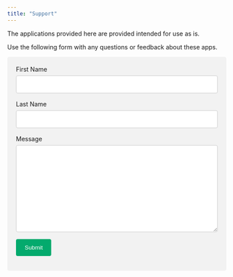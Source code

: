 ```yaml
---
title: "Support"
---
```


The applications provided here are provided intended for use as is.

Use the following form with any questions or feedback about these apps.

<div class="container">
<form action="#">
<label for="fname">First Name</label>
<input type="text" id="fname" name="firstname">
<label for="lname">Last Name</label>
<input type="text" id="lname" name="lastname">
<label for="body">Message</label>
<textarea id="body" name="body" style="height:200px"></textarea>
<div class="popup" onclick="myFunction()">
<input type="submit" value="Submit">
<span class="popuptext" id="myPopup">Message sent! Redirecting...</span>
</div>
</form>
</div>

<style>
input[type=text], select, textarea {
  width: 100%;
  padding: 12px;
  border: 1px solid #ccc;
  border-radius: 4px;
  box-sizing: border-box;
  margin-top: 6px;
  margin-bottom: 16px;
  resize: vertical
}

input[type=submit] {
  background-color: #04AA6D;
  color: white;
  padding: 12px 20px;
  border: none;
  border-radius: 4px;
  cursor: pointer;
}

/
input[type=submit]:hover {
  background-color: #45a049;
}

.container {
  border-radius: 5px;
  background-color: #f2f2f2;
  padding: 20px;
}
</style>

<style>
.popup {
  position: relative;
  display: inline-block;
  cursor: pointer;
  -webkit-user-select: none;
  -moz-user-select: none;
  -ms-user-select: none;
  user-select: none;
}

.popup .popuptext {
  visibility: hidden;
  width: 160px;
  background-color: #555;
  color: #fff;
  text-align: center;
  border-radius: 6px;
  padding: 8px 0;
  position: absolute;
  z-index: 1;
  bottom: 125%;
  left: 50%;
  margin-left: -80px;
}

.popup .popuptext::after {
  content: "";
  position: absolute;
  top: 100%;
  left: 50%;
  margin-left: -5px;
  border-width: 5px;
  border-style: solid;
  border-color: #555 transparent transparent transparent;
}

.popup .show {
  visibility: visible;
  -webkit-animation: fadeIn 1s;
  animation: fadeIn 1s;
}

@-webkit-keyframes fadeIn {
  from {opacity: 0;}
  to {opacity: 1;}
}

@keyframes fadeIn {
  from {opacity: 0;}
  to {opacity:1 ;}
}
</style>

<script>
function myFunction() {
  var popup = document.getElementById("myPopup");
  popup.classList.toggle("show");
  setTimeout(function(){window.location="https://koverholt.com/privacy";}, 2000)
}
</script>
